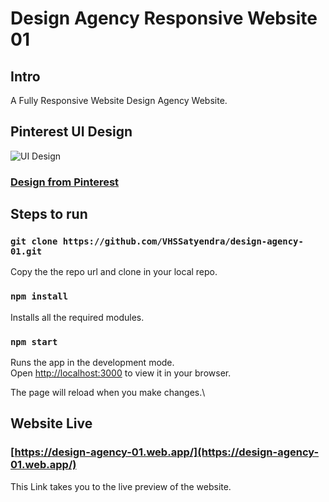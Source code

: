# Design Agency Responsive Website 01

## Intro

A Fully Responsive Website Design Agency Website.

## Pinterest UI Design
![UI Design](https://github.com/VHSSatyendra/design-agency-01/assets/97599977/480c9fd4-9ae7-44af-8433-35a279707fee)
### [Design from Pinterest](https://in.pinterest.com/pin/337981147053113582/)

## Steps to run

### `git clone https://github.com/VHSSatyendra/design-agency-01.git`

Copy the the repo url and clone in your local repo.

### `npm install`

Installs all the required modules.

### `npm start`

Runs the app in the development mode.\
Open [http://localhost:3000](http://localhost:3000) to view it in your browser.

The page will reload when you make changes.\

## Website Live

### [https://design-agency-01.web.app/](https://design-agency-01.web.app/)

This Link takes you to the live preview of the website.
